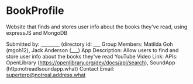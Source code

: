 # BookProfile
Website that finds and stores user info about the books they've read, using expressJS and MongoDB

Submitted by: ________ (directory id: ___
Group Members: Matilda Goh (mgoh12), Jack Anderson (___)
App Description: Allow users to find and store user info about the books they've read
YouTube Video Link: 
APIs: OpenLibrary (https://openlibrary.org/dev/docs/api/search), SoundApp (http:notreadlsoundapp.what)
Contact Email: superterp@notreal.address.what
